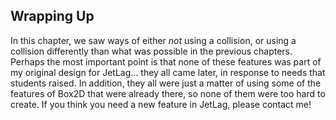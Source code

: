 ## Wrapping Up

In this chapter, we saw ways of either *not* using a collision, or using a
collision differently than what was possible in the previous chapters.  Perhaps
the most important point is that none of these features was part of my original
design for JetLag... they all came later, in response to needs that students
raised.  In addition, they all were just a matter of using some of the features
of Box2D that were already there, so none of them were too hard to create.  If
you think you need a new feature in JetLag, please contact me!
